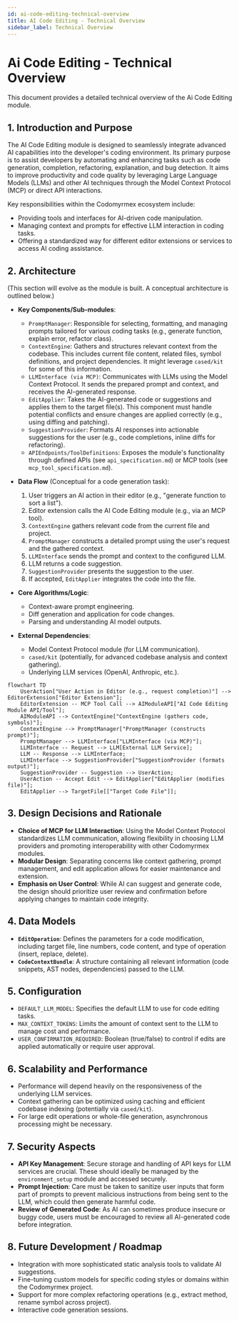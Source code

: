 ```yaml
---
id: ai-code-editing-technical-overview
title: AI Code Editing - Technical Overview
sidebar_label: Technical Overview
---
```


# Ai Code Editing - Technical Overview

This document provides a detailed technical overview of the Ai Code Editing module.

## 1. Introduction and Purpose

The AI Code Editing module is designed to seamlessly integrate advanced AI capabilities into the developer's coding environment. Its primary purpose is to assist developers by automating and enhancing tasks such as code generation, completion, refactoring, explanation, and bug detection. It aims to improve productivity and code quality by leveraging Large Language Models (LLMs) and other AI techniques through the Model Context Protocol (MCP) or direct API interactions.

Key responsibilities within the Codomyrmex ecosystem include:
- Providing tools and interfaces for AI-driven code manipulation.
- Managing context and prompts for effective LLM interaction in coding tasks.
- Offering a standardized way for different editor extensions or services to access AI coding assistance.

## 2. Architecture

(This section will evolve as the module is built. A conceptual architecture is outlined below.)

- **Key Components/Sub-modules**:
  - `PromptManager`: Responsible for selecting, formatting, and managing prompts tailored for various coding tasks (e.g., generate function, explain error, refactor class).
  - `ContextEngine`: Gathers and structures relevant context from the codebase. This includes current file content, related files, symbol definitions, and project dependencies. It might leverage `cased/kit` for some of this information.
  - `LLMInterface (via MCP)`: Communicates with LLMs using the Model Context Protocol. It sends the prepared prompt and context, and receives the AI-generated response.
  - `EditApplier`: Takes the AI-generated code or suggestions and applies them to the target file(s). This component must handle potential conflicts and ensure changes are applied correctly (e.g., using diffing and patching).
  - `SuggestionProvider`: Formats AI responses into actionable suggestions for the user (e.g., code completions, inline diffs for refactoring).
  - `APIEndpoints/ToolDefinitions`: Exposes the module's functionality through defined APIs (see `api_specification.md`) or MCP tools (see `mcp_tool_specification.md`).

- **Data Flow** (Conceptual for a code generation task):
  1. User triggers an AI action in their editor (e.g., "generate function to sort a list").
  2. Editor extension calls the AI Code Editing module (e.g., via an MCP tool).
  3. `ContextEngine` gathers relevant code from the current file and project.
  4. `PromptManager` constructs a detailed prompt using the user's request and the gathered context.
  5. `LLMInterface` sends the prompt and context to the configured LLM.
  6. LLM returns a code suggestion.
  7. `SuggestionProvider` presents the suggestion to the user.
  8. If accepted, `EditApplier` integrates the code into the file.

- **Core Algorithms/Logic**:
  - Context-aware prompt engineering.
  - Diff generation and application for code changes.
  - Parsing and understanding AI model outputs.

- **External Dependencies**:
  - Model Context Protocol module (for LLM communication).
  - `cased/kit` (potentially, for advanced codebase analysis and context gathering).
  - Underlying LLM services (OpenAI, Anthropic, etc.).

```mermaid
flowchart TD
    UserAction["User Action in Editor (e.g., request completion)"] --> EditorExtension["Editor Extension"];
    EditorExtension -- MCP Tool Call --> AIModuleAPI["AI Code Editing Module API/Tool"];
    AIModuleAPI --> ContextEngine["ContextEngine (gathers code, symbols)"];
    ContextEngine --> PromptManager["PromptManager (constructs prompt)"];
    PromptManager --> LLMInterface["LLMInterface (via MCP)"];
    LLMInterface -- Request --> LLM[External LLM Service];
    LLM -- Response --> LLMInterface;
    LLMInterface --> SuggestionProvider["SuggestionProvider (formats output)"];
    SuggestionProvider -- Suggestion --> UserAction;
    UserAction -- Accept Edit --> EditApplier["EditApplier (modifies file)"];
    EditApplier --> TargetFile[["Target Code File"]];
```

## 3. Design Decisions and Rationale

- **Choice of MCP for LLM Interaction**: Using the Model Context Protocol standardizes LLM communication, allowing flexibility in choosing LLM providers and promoting interoperability with other Codomyrmex modules.
- **Modular Design**: Separating concerns like context gathering, prompt management, and edit application allows for easier maintenance and extension.
- **Emphasis on User Control**: While AI can suggest and generate code, the design should prioritize user review and confirmation before applying changes to maintain code integrity.

## 4. Data Models

- **`EditOperation`**: Defines the parameters for a code modification, including target file, line numbers, code content, and type of operation (insert, replace, delete).
- **`CodeContextBundle`**: A structure containing all relevant information (code snippets, AST nodes, dependencies) passed to the LLM.

## 5. Configuration

- `DEFAULT_LLM_MODEL`: Specifies the default LLM to use for code editing tasks.
- `MAX_CONTEXT_TOKENS`: Limits the amount of context sent to the LLM to manage cost and performance.
- `USER_CONFIRMATION_REQUIRED`: Boolean (true/false) to control if edits are applied automatically or require user approval.

## 6. Scalability and Performance

- Performance will depend heavily on the responsiveness of the underlying LLM services.
- Context gathering can be optimized using caching and efficient codebase indexing (potentially via `cased/kit`).
- For large edit operations or whole-file generation, asynchronous processing might be necessary.

## 7. Security Aspects

- **API Key Management**: Secure storage and handling of API keys for LLM services are crucial. These should ideally be managed by the `environment_setup` module and accessed securely.
- **Prompt Injection**: Care must be taken to sanitize user inputs that form part of prompts to prevent malicious instructions from being sent to the LLM, which could then generate harmful code.
- **Review of Generated Code**: As AI can sometimes produce insecure or buggy code, users must be encouraged to review all AI-generated code before integration.

## 8. Future Development / Roadmap

- Integration with more sophisticated static analysis tools to validate AI suggestions.
- Fine-tuning custom models for specific coding styles or domains within the Codomyrmex project.
- Support for more complex refactoring operations (e.g., extract method, rename symbol across project).
- Interactive code generation sessions. 